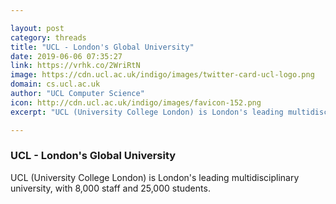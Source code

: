 ```yaml
---

layout: post
category: threads
title: "UCL - London's Global University"
date: 2019-06-06 07:35:27
link: https://vrhk.co/2WriRtN
image: https://cdn.ucl.ac.uk/indigo/images/twitter-card-ucl-logo.png
domain: cs.ucl.ac.uk
author: "UCL Computer Science"
icon: http://cdn.ucl.ac.uk/indigo/images/favicon-152.png
excerpt: "UCL (University College London) is London's leading multidisciplinary university, with 8,000 staff and 25,000 students."

---
```


### UCL - London's Global University

UCL (University College London) is London's leading multidisciplinary university, with 8,000 staff and 25,000 students.